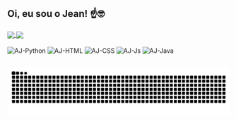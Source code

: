 ## Oi, eu sou o Jean! ☝️🤓

<!--github stats lado a lado-->
<a href="https://github.com/anuraghazra/github-readme-stats">
  <img height=200 align="center" src="https://github-readme-stats.vercel.app/api?username=Jean-Martins22&theme=dark&show_icons=true" />
</a>
<a href="https://github.com/anuraghazra/convoychat">
  <img height=200 align="center" src="https://github-readme-stats.vercel.app/api/top-langs?username=Jean-Martins22&layout=compact&langs_count=8&card_width=320&theme=dark" />
</a>

<!--Imagem de Linguagens-->
<div style="display: inline_block"><br>
  <img align="center" alt="AJ-Python" src="https://img.shields.io/badge/Python-3776AB?style=for-the-badge&logo=python&logoColor=white">
  <img align="center" alt="AJ-HTML" src="https://img.shields.io/badge/HTML5-E34F26?style=for-the-badge&logo=html5&logoColor=white">
  <img align="center" alt="AJ-CSS" src="https://img.shields.io/badge/CSS3-1572B6?style=for-the-badge&logo=css3&logoColor=white">
  <img align="center" alt="AJ-Js" src="https://img.shields.io/badge/JavaScript-F7DF1E?style=for-the-badge&logo=javascript&logoColor=black">
  <img align="center" alt="AJ-Java" src="https://img.shields.io/badge/Java-ED8B00?style=for-the-badge&logo=openjdk&logoColor=white">
</div>

##

<!--Gif da cobra-->
<picture>
  <source media="(prefers-color-scheme: dark)" srcset="https://raw.githubusercontent.com/Jean-Martins22/Jean-Martins22/output/github-contribution-grid-snake-dark.svg">
  <source media="(prefers-color-scheme: light)" srcset="https://raw.githubusercontent.com/Jean-Martins22/Jean-Martins22/output/github-contribution-grid-snake.svg">
  <img alt="github contribution grid snake animation" src="https://raw.githubusercontent.com/Jean-Martins22/Jean-Martins22/output/github-contribution-grid-snake.svg">
</picture>
